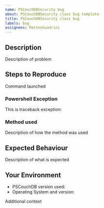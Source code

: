 ```yaml
---
name: PSCouchDBSecurity bug
about: PSCouchDBSecurity class bug template
title: PSCouchDBSecurity class bug
labels: bug
assignees: MatteoGuadrini
---
```


## Description

Description of problem

## Steps to Reproduce

Command launched

### Powershell Exception

This is traceback exception:

### Method used

Description of how the method was used

## Expected Behaviour

Description of what is expected

## Your Environment

* PSCouchDB version used:
* Operating System and version:

Additional context